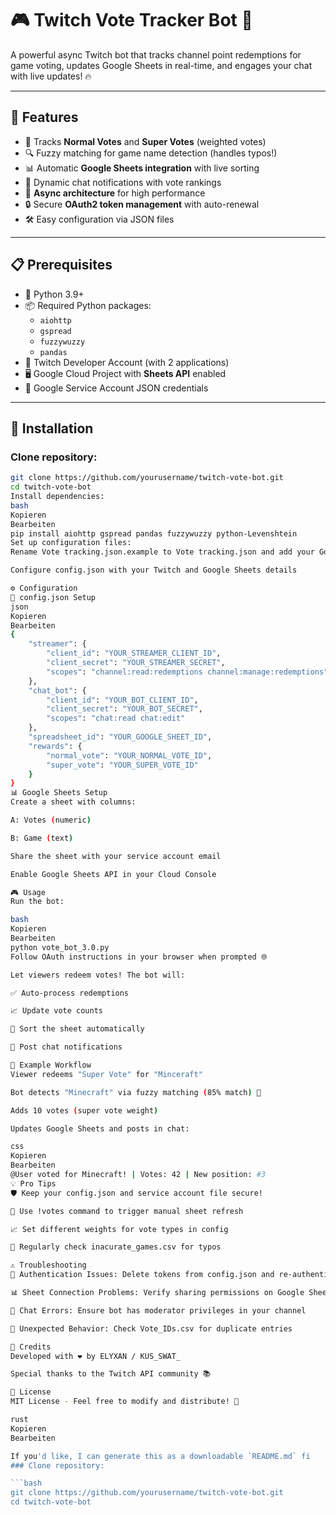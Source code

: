 # 🎮 Twitch Vote Tracker Bot 🚀

A powerful async Twitch bot that tracks channel point redemptions for game voting, updates Google Sheets in real-time, and engages your chat with live updates! 🔥

---

## 🌟 Features

- 🎉 Tracks **Normal Votes** and **Super Votes** (weighted votes)
- 🔍 Fuzzy matching for game name detection (handles typos!)
- 📊 Automatic **Google Sheets integration** with live sorting
- 💬 Dynamic chat notifications with vote rankings
- 🔄 **Async architecture** for high performance
- 🔒 Secure **OAuth2 token management** with auto-renewal
- 🛠️ Easy configuration via JSON files

---

## 📋 Prerequisites

- 🐍 Python 3.9+
- 📦 Required Python packages:
  - `aiohttp`
  - `gspread`
  - `fuzzywuzzy`
  - `pandas`
- 📝 Twitch Developer Account (with 2 applications)
- 🖥️ Google Cloud Project with **Sheets API** enabled
- 📄 Google Service Account JSON credentials

---

## 🚀 Installation

### Clone repository:

```bash
git clone https://github.com/yourusername/twitch-vote-bot.git
cd twitch-vote-bot
Install dependencies:
bash
Kopieren
Bearbeiten
pip install aiohttp gspread pandas fuzzywuzzy python-Levenshtein
Set up configuration files:
Rename Vote tracking.json.example to Vote tracking.json and add your Google credentials

Configure config.json with your Twitch and Google Sheets details

⚙️ Configuration
🔧 config.json Setup
json
Kopieren
Bearbeiten
{
    "streamer": {
        "client_id": "YOUR_STREAMER_CLIENT_ID",
        "client_secret": "YOUR_STREAMER_SECRET",
        "scopes": "channel:read:redemptions channel:manage:redemptions"
    },
    "chat_bot": {
        "client_id": "YOUR_BOT_CLIENT_ID",
        "client_secret": "YOUR_BOT_SECRET",
        "scopes": "chat:read chat:edit"
    },
    "spreadsheet_id": "YOUR_GOOGLE_SHEET_ID",
    "rewards": {
        "normal_vote": "YOUR_NORMAL_VOTE_ID",
        "super_vote": "YOUR_SUPER_VOTE_ID"
    }
}
📊 Google Sheets Setup
Create a sheet with columns:

A: Votes (numeric)

B: Game (text)

Share the sheet with your service account email

Enable Google Sheets API in your Cloud Console

🎮 Usage
Run the bot:

bash
Kopieren
Bearbeiten
python vote_bot_3.0.py
Follow OAuth instructions in your browser when prompted 🌐

Let viewers redeem votes! The bot will:

✅ Auto-process redemptions

📈 Update vote counts

🔄 Sort the sheet automatically

💬 Post chat notifications

📌 Example Workflow
Viewer redeems "Super Vote" for "Minceraft"

Bot detects "Minecraft" via fuzzy matching (85% match) 🎯

Adds 10 votes (super vote weight)

Updates Google Sheets and posts in chat:

css
Kopieren
Bearbeiten
@User voted for Minecraft! | Votes: 42 | New position: #3
💡 Pro Tips
🛡️ Keep your config.json and service account file secure!

🔄 Use !votes command to trigger manual sheet refresh

📈 Set different weights for vote types in config

🧹 Regularly check inacurate_games.csv for typos

⚠️ Troubleshooting
🔑 Authentication Issues: Delete tokens from config.json and re-authenticate

📊 Sheet Connection Problems: Verify sharing permissions on Google Sheet

💬 Chat Errors: Ensure bot has moderator privileges in your channel

🐛 Unexpected Behavior: Check Vote_IDs.csv for duplicate entries

👏 Credits
Developed with ❤️ by ELYXAN / KUS_SWAT_

Special thanks to the Twitch API community 📚

📜 License
MIT License - Feel free to modify and distribute! 🎉

rust
Kopieren
Bearbeiten

If you'd like, I can generate this as a downloadable `README.md` fi
### Clone repository:

```bash
git clone https://github.com/yourusername/twitch-vote-bot.git
cd twitch-vote-bot
